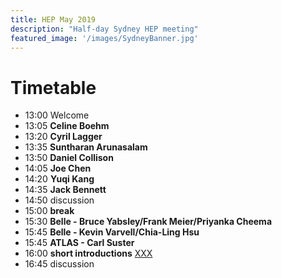 ```yaml
---
title: HEP May 2019
description: "Half-day Sydney HEP meeting"
featured_image: '/images/SydneyBanner.jpg'
---
```

# Timetable

* 13:00 Welcome
* 13:05 **Celine Boehm**
* 13:20 **Cyril Lagger** 
* 13:35 **Suntharan Arunasalam** 
* 13:50 **Daniel Collison** 
* 14:05 **Joe Chen** 
* 14:20 **Yuqi Kang** 
* 14:35 **Jack Bennett** 
* 14:50 discussion
* 15:00 **break**
* 15:30 **Belle - Bruce Yabsley/Frank Meier/Priyanka Cheema** 
* 15:45 **Belle - Kevin Varvell/Chia-Ling Hsu** 
* 15:45 **ATLAS - Carl Suster**
* 16:00 **short introductions** [XXX](restricted/XXX.pdf)
* 16:45 discussion

